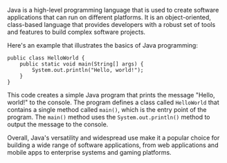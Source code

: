 

Java is a high-level programming language that is used to create software applications that can run on different platforms. It is an object-oriented, class-based language that provides developers with a robust set of tools and features to build complex software projects.

Here's an example that illustrates the basics of Java programming:

```
public class HelloWorld {
    public static void main(String[] args) {
        System.out.println("Hello, world!");
    }
}
```

This code creates a simple Java program that prints the message "Hello, world!" to the console. The program defines a class called `HelloWorld` that contains a single method called `main()`, which is the entry point of the program. The `main()` method uses the `System.out.println()` method to output the message to the console. 

Overall, Java's versatility and widespread use make it a popular choice for building a wide range of software applications, from web applications and mobile apps to enterprise systems and gaming platforms.